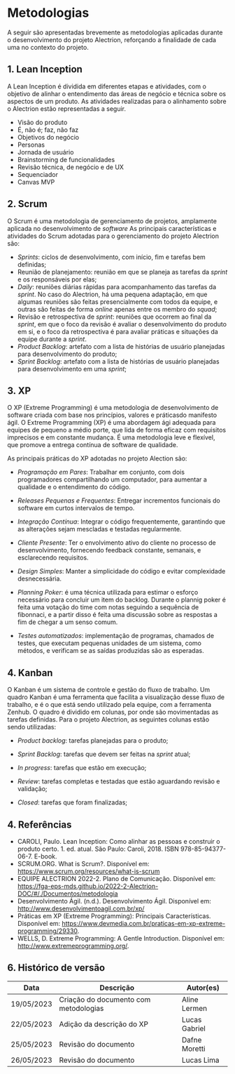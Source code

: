 # Metodologias

A seguir são apresentadas brevemente as metodologias aplicadas durante o desenvolvimento do projeto Alectrion, reforçando a finalidade de cada uma no contexto do projeto.

## 1. Lean Inception
A Lean Inception é dividida em diferentes etapas e atividades, com o objetivo de alinhar o entendimento das áreas de negócio e técnica sobre os aspectos de um produto. As atividades realizadas para o alinhamento sobre o Alectrion estão representadas a seguir.  

* Visão do produto
* É, não é; faz, não faz
* Objetivos do negócio
* Personas
* Jornada de usuário
* Brainstorming de funcionalidades
* Revisão técnica, de negócio e de UX
* Sequenciador
* Canvas MVP

## 2. Scrum
O Scrum é uma metodologia de gerenciamento de projetos, amplamente aplicada no desenvolvimento de *software*
As principais características e atividades do Scrum adotadas para o gerenciamento do projeto Alectrion são:

* *Sprints*: ciclos de desenvolvimento, com início, fim e tarefas bem definidas;
* Reunião de planejamento: reunião em que se planeja as tarefas da *sprint* e os responsáveis por elas;
* *Daily*: reuniões diárias rápidas para acompanhamento das tarefas da *sprint*. No caso do Alectrion, há uma pequena adaptação, em que algumas reuniões são feitas presencialmente com todos da equipe, e outras são feitas de forma *online* apenas entre os membro do *squad*;
* Revisão e retrospectiva de *sprint*: reuniões que ocorrem ao final da *sprint*, em que o foco da revisão é avaliar o desenvolvimento do produto em si, e o foco da retrospectiva é para avaliar práticas e situações da equipe durante a *sprint*.
* *Product Backlog*: artefato com a lista de histórias de usuário planejadas para desenvolvimento do produto;
* *Sprint Backlog*: artefato com a lista de histórias de usuário planejadas para desenvolvimento em uma *sprint*;

## 3. XP
O XP (Extreme Programming) é uma metodologia de desenvolvimento de software criada com base nos princípios, valores e práticasdo manifesto ágil.
O Extreme Programming (XP) é uma abordagem ági adequada para equipes de pequeno a médio porte, que lida de forma eficaz com requisitos imprecisos e em constante mudança. É uma metodologia leve e flexível, que promove a entrega contínua de software de qualidade.

As principais práticas do XP adotadas no projeto Alection são:
* *Programação em Pares*: Trabalhar em conjunto, com dois programadores compartilhando um computador, para aumentar a qualidade e o entendimento do código.

* *Releases Pequenas e Frequentes*: Entregar incrementos funcionais do software em curtos intervalos de tempo.

* *Integração Contínua*: Integrar o código frequentemente, garantindo que as alterações sejam mescladas e testadas regularmente.

* *Cliente Presente*: Ter o envolvimento ativo do cliente no processo de desenvolvimento, fornecendo feedback constante, semanais, e esclarecendo requisitos.

* *Design Simples*: Manter a simplicidade do código e evitar complexidade desnecessária.

* *Planning Poker*: é uma técnica utilizada para estimar o esforço necessário para concluir um item do backlog. Durante o plannig poker é feita uma votação do time com notas seguindo a sequência de fibonnaci, e a partir disso é feita uma discussão sobre as respostas a fim de chegar a um senso comum.

* *Testes automatizados*: implementação de programas, chamados de testes, que executam pequenas unidades de um sistema, como métodos, e verificam se as saídas produzidas são as esperadas. 

## 4. Kanban
O Kanban é um sistema de controle e gestão do fluxo de trabalho. Um quadro Kanban é uma ferramenta que facilita a visualização desse fluxo de trabalho, e é o que está sendo utilizado pela equipe, com a ferramenta Zenhub. O quadro é dividido em colunas, por onde são movimentadas as tarefas definidas. Para o projeto Alectrion, as seguintes colunas estão sendo utilizadas:

* *Product backlog*: tarefas planejadas para o produto;

* *Sprint Backlog*: tarefas que devem ser feitas na *sprint* atual;

* *In progress*: tarefas que estão em execução;

* *Review*: tarefas completas e testadas que estão aguardando revisão e validação;

* *Closed*: tarefas que foram finalizadas;

## 4. Referências
* CAROLI, Paulo. Lean Inception: Como alinhar as pessoas e construir o produto certo. 1. ed. atual. São Paulo: Caroli, 2018. ISBN 978-85-94377-06-7. E-book.
* SCRUM.ORG. What is Scrum?. Disponível em: https://www.scrum.org/resources/what-is-scrum
* EQUIPE ALECTRION 2022-2. Plano de Comunicação. Disponível em: https://fga-eps-mds.github.io/2022-2-Alectrion-DOC/#/./Documentos/metodologia
* Desenvolvimento Ágil. (n.d.). Desenvolvimento Ágil. Disponível em: http://www.desenvolvimentoagil.com.br/xp/
* Práticas em XP (Extreme Programming): Principais Características. Disponível em: https://www.devmedia.com.br/praticas-em-xp-extreme-programming/29330.
* WELLS, D. Extreme Programming: A Gentle Introduction. Disponível em: <http://www.extremeprogramming.org/>.

## 6. Histórico de versão

|**Data**|**Descrição**|**Autor(es)**|
|--------|-------------|--------------|
| 19/05/2023 | Criação do documento com metodologias | Aline Lermen |
| 22/05/2023 | Adição da descrição do XP | Lucas Gabriel |
| 25/05/2023 | Revisão do documento | Dafne Moretti |
| 26/05/2023 | Revisão do documento | Lucas Lima |